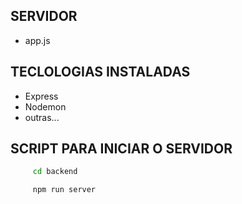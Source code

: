 ## SERVIDOR
- app.js 

## TECLOLOGIAS INSTALADAS
- Express
- Nodemon 
- outras...

## SCRIPT PARA INICIAR O SERVIDOR

```sh 
     cd backend  
```

```sh 
     npm run server 
```
